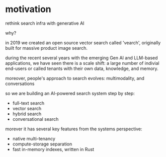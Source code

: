 # motivation

rethink search infra with generative AI

why? 

in 2019 we created an open source vector search called 'vearch', originally built for massive product image search.

during the recent several years with the emerging Gen AI and LLM-based applications, we have seen there is a scale shift: a large number of indivial end-users or called tenants with their own data, knowledge, and memory. 

moreover, people's approach to search evolves: multimodality, and conversations


so we are building an AI-powered search system step by step:

* full-text search
* vector search
* hybrid search
* conversational search

morever it has several key features from the systems perspective:

* native multi-tenancy
* compute-storage separation
* fast in-memory indexes, written in Rust


